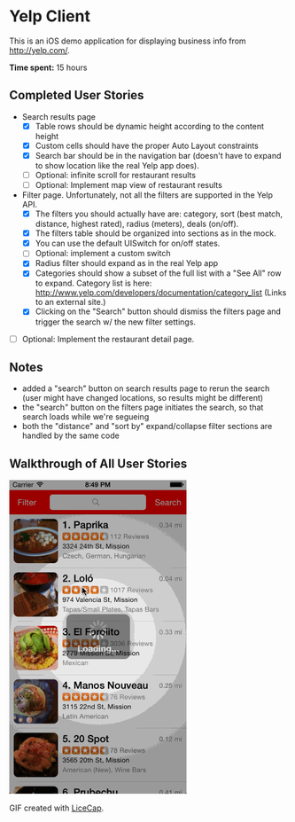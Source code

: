 # Yelp Client

This is an iOS demo application for displaying business info from http://yelp.com/.

**Time spent:** 15 hours


## Completed User Stories

* Search results page
    * [x] Table rows should be dynamic height according to the content height
    * [x] Custom cells should have the proper Auto Layout constraints
    * [x] Search bar should be in the navigation bar (doesn't have to expand to show location like the real Yelp app does).
    * [ ] Optional: infinite scroll for restaurant results
    * [ ] Optional: Implement map view of restaurant results
* Filter page. Unfortunately, not all the filters are supported in the Yelp API.
    * [x] The filters you should actually have are: category, sort (best match, distance, highest rated), radius (meters), deals (on/off).
    * [x] The filters table should be organized into sections as in the mock.
    * [x] You can use the default UISwitch for on/off states.
    * [ ] Optional: implement a custom switch
    * [x] Radius filter should expand as in the real Yelp app
    * [x] Categories should show a subset of the full list with a "See All" row to expand. Category list is here: http://www.yelp.com/developers/documentation/category_list (Links to an external site.)
    * [x] Clicking on the "Search" button should dismiss the filters page and trigger the search w/ the new filter settings.
* [ ] Optional: Implement the restaurant detail page.


## Notes

* added a "search" button on search results page to rerun the search (user might have changed locations, so results might be different)
* the "search" button on the filters page initiates the search, so that search loads while we're segueing
* both the "distance" and "sort by" expand/collapse filter sections are handled by the same code


## Walkthrough of All User Stories

![Video Walkthrough](hw.gif)

GIF created with [LiceCap](http://www.cockos.com/licecap/).


